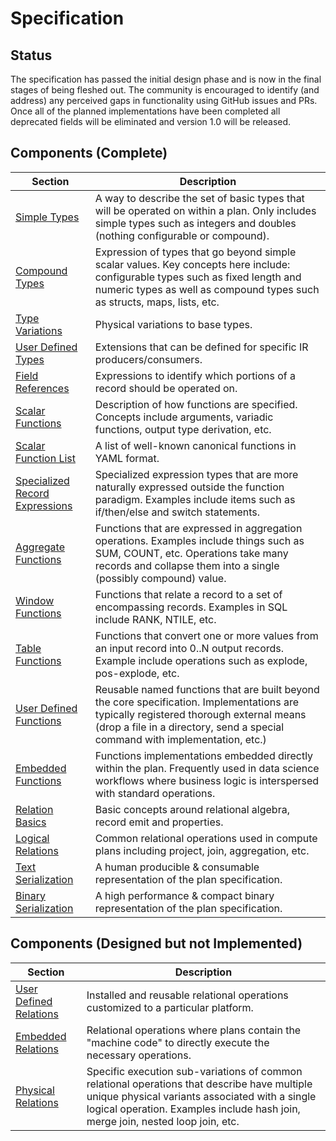 # Specification



## Status

The specification has passed the initial design phase and is now in the final stages of being fleshed out.  The community is encouraged to identify (and address) any perceived gaps in functionality using GitHub issues and PRs.  Once all of the planned implementations have been completed all deprecated fields will be eliminated and version 1.0 will be released.


## Components (Complete)

| Section                                                      | Description                                                  |
| ------------------------------------------------------------ | ------------------------------------------------------------ |
| [Simple Types](/types/type_classes#simple-types)             | A way to describe the set of basic types that will be operated on within a plan. Only includes simple types such as integers and doubles (nothing configurable or compound). |
| [Compound Types](/types/type_classes#compound-types)         | Expression of types that go beyond simple scalar values. Key concepts here include: configurable types such as fixed length and numeric types as well as compound types such as structs, maps, lists, etc. |
| [Type Variations](/types/type_variations)                    | Physical variations to base types.                           |
| [User Defined Types](/types/type_classes#user-defined-types) | Extensions that can be defined for specific IR producers/consumers. |
| [Field References](/expressions/field_references)            | Expressions to identify which portions of a record should be operated on.     |
| [Scalar Functions](/expressions/scalar_functions)            | Description of how functions are specified. Concepts include arguments, variadic functions, output type derivation, etc. |
| [Scalar Function List](https://github.com/substrait-io/substrait/blob/main/extensions/scalar_functions.yaml) | A list of well-known canonical functions in YAML format.     |
| [Specialized Record Expressions](/expressions/specialized_record_expressions) | Specialized expression types that are more naturally expressed outside the function paradigm. Examples include items such as if/then/else and switch statements. |
| [Aggregate Functions](/expressions/aggregate_functions)      | Functions that are expressed in aggregation operations. Examples include things such as SUM, COUNT, etc. Operations take many records and collapse them into a single (possibly compound) value. |
| [Window Functions](/expressions/window_functions)            | Functions that relate a record to a set of encompassing records. Examples in SQL include RANK, NTILE, etc. |
| [Table Functions](/expressions/table_functions)              | Functions that convert one or more values from an input record into 0..N output records. Example include operations such as explode, pos-explode, etc. |
| [User Defined Functions](/expressions/user_defined_functions) | Reusable named functions that are built beyond the core specification. Implementations are typically registered thorough external means (drop a file in a directory, send a special command with implementation, etc.) |
| [Embedded Functions](/expressions/embedded_functions)        | Functions implementations embedded directly within the plan. Frequently used in data science workflows where business logic is interspersed with standard operations. |
| [Relation Basics](/relations/basics)                         | Basic concepts around relational algebra, record emit and properties. |
| [Logical Relations](/relations/logical_relations)            | Common relational operations used in compute plans including project, join, aggregation, etc. |
| [Text Serialization](/serialization/text_serialization)      | A human producible & consumable representation of the plan specification. |
| [Binary Serialization](/serialization/binary_serialization)  | A high performance & compact binary representation of the plan specification. |


## Components (Designed but not Implemented)

| Section                                                      | Description                                                  |
| ------------------------------------------------------------ | ------------------------------------------------------------ |
| [User Defined Relations](/relations/user_defined_relations)  | Installed and reusable relational operations customized to a particular platform. |
| [Embedded Relations](/relations/embedded_relations)          | Relational operations where plans contain the "machine code" to directly execute the necessary operations. |
| [Physical Relations](/relations/physical_relations)          | Specific execution sub-variations of common relational operations that describe have multiple unique physical variants associated with a single logical operation. Examples include hash join, merge join, nested loop join, etc. |
